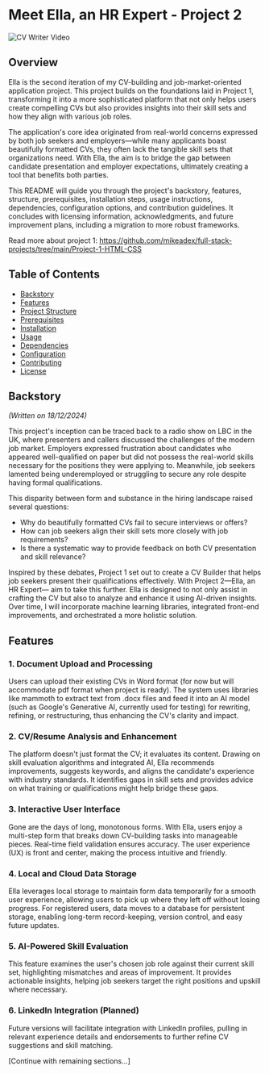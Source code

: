 # Meet Ella, an HR Expert - Project 2

![CV Writer Video](<cv writer-1.gif>)

## Overview

Ella is the second iteration of my CV-building and job-market-oriented application project. This project builds on the foundations laid in Project 1, transforming it into a more sophisticated platform that not only helps users create compelling CVs but also provides insights into their skill sets and how they align with various job roles.

The application's core idea originated from real-world concerns expressed by both job seekers and employers—while many applicants boast beautifully formatted CVs, they often lack the tangible skill sets that organizations need. With Ella, the aim is to bridge the gap between candidate presentation and employer expectations, ultimately creating a tool that benefits both parties.

This README will guide you through the project's backstory, features, structure, prerequisites, installation steps, usage instructions, dependencies, configuration options, and contribution guidelines. It concludes with licensing information, acknowledgments, and future improvement plans, including a migration to more robust frameworks.

Read more about project 1: https://github.com/mikeadex/full-stack-projects/tree/main/Project-1-HTML-CSS

## Table of Contents

- [Backstory](#backstory)
- [Features](#features)
- [Project Structure](#project-structure)
- [Prerequisites](#prerequisites)
- [Installation](#installation)
- [Usage](#usage)
- [Dependencies](#dependencies)
- [Configuration](#configuration)
- [Contributing](#contributing)
- [License](#license)

## Backstory

_(Written on 18/12/2024)_

This project's inception can be traced back to a radio show on LBC in the UK, where presenters and callers discussed the challenges of the modern job market. Employers expressed frustration about candidates who appeared well-qualified on paper but did not possess the real-world skills necessary for the positions they were applying to. Meanwhile, job seekers lamented being underemployed or struggling to secure any role despite having formal qualifications.

This disparity between form and substance in the hiring landscape raised several questions:

- Why do beautifully formatted CVs fail to secure interviews or offers?
- How can job seekers align their skill sets more closely with job requirements?
- Is there a systematic way to provide feedback on both CV presentation and skill relevance?

Inspired by these debates, Project 1 set out to create a CV Builder that helps job seekers present their qualifications effectively. With Project 2—Ella, an HR Expert— aim to take this further. Ella is designed to not only assist in crafting the CV but also to analyze and enhance it using AI-driven insights. Over time, I will incorporate machine learning libraries, integrated front-end improvements, and orchestrated a more holistic solution.

## Features

### 1. Document Upload and Processing

Users can upload their existing CVs in Word format (for now but will accommodate pdf format when project is ready). The system uses libraries like mammoth to extract text from .docx files and feed it into an AI model (such as Google's Generative AI, currently used for testing) for rewriting, refining, or restructuring, thus enhancing the CV's clarity and impact.

### 2. CV/Resume Analysis and Enhancement

The platform doesn't just format the CV; it evaluates its content. Drawing on skill evaluation algorithms and integrated AI, Ella recommends improvements, suggests keywords, and aligns the candidate's experience with industry standards. It identifies gaps in skill sets and provides advice on what training or qualifications might help bridge these gaps.

### 3. Interactive User Interface

Gone are the days of long, monotonous forms. With Ella, users enjoy a multi-step form that breaks down CV-building tasks into manageable pieces. Real-time field validation ensures accuracy. The user experience (UX) is front and center, making the process intuitive and friendly.

### 4. Local and Cloud Data Storage

Ella leverages local storage to maintain form data temporarily for a smooth user experience, allowing users to pick up where they left off without losing progress. For registered users, data moves to a database for persistent storage, enabling long-term record-keeping, version control, and easy future updates.

### 5. AI-Powered Skill Evaluation

This feature examines the user's chosen job role against their current skill set, highlighting mismatches and areas of improvement. It provides actionable insights, helping job seekers target the right positions and upskill where necessary.

### 6. LinkedIn Integration (Planned)

Future versions will facilitate integration with LinkedIn profiles, pulling in relevant experience details and endorsements to further refine CV suggestions and skill matching.

[Continue with remaining sections...]
